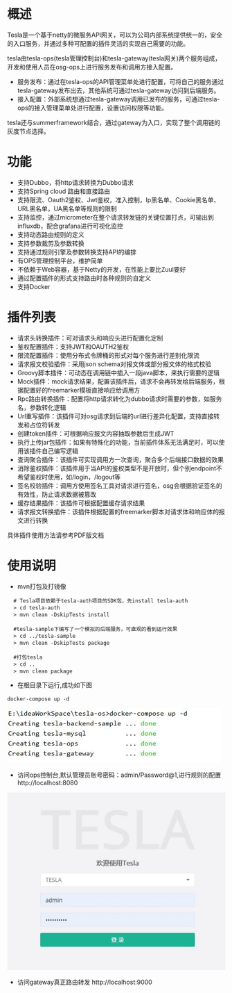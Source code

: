 # 概述

Tesla是一个基于netty的微服务API网关，可以为公司内部系统提供统一的，安全的入口服务，并通过多种可配置的插件灵活的实现自己需要的功能。

tesla由tesla-ops(tesla管理控制台)和tesla-gateway(tesla网关)两个服务组成，开发和使用人员在osg-ops上进行服务发布和调用方接入配置。

* 服务发布：通过在tesla-ops的API管理菜单处进行配置，可将自己的服务通过tesla-gateway发布出去，其他系统可通过tesla-gateway访问到后端服务。
* 接入配置：外部系统想通过tesla-gateway调用已发布的服务，可通过tesla-ops的接入管理菜单处进行配置，设置访问权限等功能。

tesla还与summerframework结合，通过gateway为入口，实现了整个调用链的灰度节点选择。

# 功能

* 支持Dubbo，将http请求转换为Dubbo请求
* 支持Spring cloud 路由和直接路由
* 支持限流、Oauth2鉴权、Jwt鉴权，准入控制，Ip黑名单、Cookie黑名单、URL黑名单，UA黑名单等规则的限制
* 支持监控，通过micrometer在整个请求转发链的关键位置打点，可输出到influxdb，配合grafana进行可视化监控
* 支持动态路由规则的定义
* 支持参数裁剪及参数转换
* 支持通过规则引擎及参数转换支持API的编排
* 有OPS管理控制平台，维护简单
* 不依赖于Web容器，基于Netty的开发，在性能上要比Zuul要好
* 通过配置插件的形式支持路由时各种规则的自定义
* 支持Docker

# 插件列表
* 请求头转换插件：可对请求头和响应头进行配置化定制
* 鉴权配置插件：支持JWT和OAUTH2鉴权
* 限流配置插件：使用分布式令牌桶的形式对每个服务进行差别化限流
* 请求报文校验插件：采用json schema对报文体或部分报文体的格式校验
* Groovy脚本插件：可动态在调用链中插入一段java脚本，来执行需要的逻辑
* Mock插件：mock请求结果，配置该插件后，请求不会再转发给后端服务，根据配置好的freemarker模板直接响应给调用方
* Rpc路由转换插件：配置将http请求转化为dubbo请求时需要的参数，如服务名，参数转化逻辑
* Url重写插件：该插件可对osg请求到后端的url进行差异化配置，支持直接转发和占位符转发
* 创建token插件：可根据响应报文内容抽取参数后生成JWT
* 执行上传jar包插件：如果有特殊化的功能，当前插件体系无法满足时，可以使用该插件自己编写逻辑
* 查询聚合插件：该插件可实现调用方一次查询，聚合多个后端接口数据的效果
* 消除鉴权插件：该插件用于当API的鉴权类型不是开放时，但个别endpoint不希望鉴权时使用，如/login，/logout等
* 签名校验插件：调用方使用签名工具对请求进行签名，osg会根据验证签名的有效性，防止请求数据被篡改
* 缓存结果插件：该插件可根据配置缓存请求结果
* 请求报文转换插件：该插件根据配置的freemarker脚本对请求体和响应体的报文进行转换

具体插件使用方法请参考PDF版文档

 
# 使用说明

 * mvn打包及打镜像
 
 ```
   # Tesla项目依赖于tesla-auth项目的SDK包，先install tesla-auth
   > cd tesla-auth
   > mvn clean -DskipTests install
   
   #tesla-sample下编写了一个模拟的后端服务，可直观的看到运行效果
   > cd ../tesla-sample
   > mvn clean -DskipTests package
   
   #打包tesla
   > cd ..
   > mvn clean package
 ```
 
 * 在根目录下运行,成功如下图
 
 ```
 docker-compose up -d
 ```
 ![avatar](docker.jpg)
 
 * 访问ops控制台,默认管理员账号密码：admin/Password@1,进行规则的配置
 http://localhost:8080
 
 ![avatar](ops.jpg)
 
 * 访问gateway真正路由转发
  http://localhost:9000